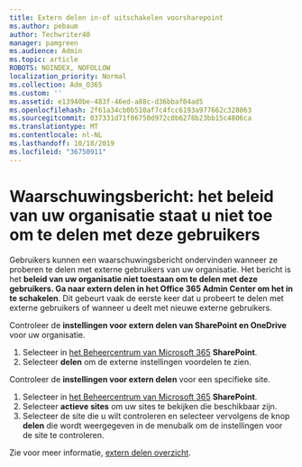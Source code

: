 ```yaml
---
title: Extern delen in-of uitschakelen voorsharepoint
ms.author: pebaum
author: Techwriter40
manager: pamgreen
ms.audience: Admin
ms.topic: article
ROBOTS: NOINDEX, NOFOLLOW
localization_priority: Normal
ms.collection: Adm_O365
ms.custom: ''
ms.assetid: e13940be-483f-46ed-a88c-d36bbaf04ad5
ms.openlocfilehash: 2f61a34cb0b510af7c4fcc6193a977662c328063
ms.sourcegitcommit: 037331d71f06750d972c0b6278b23bb15c4806ca
ms.translationtype: MT
ms.contentlocale: nl-NL
ms.lasthandoff: 10/18/2019
ms.locfileid: "36750911"
---
```

# <a name="warning-message-your-organizations-policies-dont-allow-you-to-share-with-these-users"></a>Waarschuwingsbericht: het beleid van uw organisatie staat u niet toe om te delen met deze gebruikers

Gebruikers kunnen een waarschuwingsbericht ondervinden wanneer ze proberen te delen met externe gebruikers van uw organisatie. Het bericht is het **beleid van uw organisatie niet toestaan om te delen met deze gebruikers. Ga naar extern delen in het Office 365 Admin Center om het in te schakelen**. Dit gebeurt vaak de eerste keer dat u probeert te delen met externe gebruikers of wanneer u deelt met nieuwe externe gebruikers.

Controleer de **instellingen voor extern delen van SharePoint en OneDrive** voor uw organisatie.

1. Selecteer in [het Beheercentrum van Microsoft 365](https://admin.microsoft.com/AdminPortal/Home#/homepage">https://admin.microsoft.com/) **SharePoint**.
3. Selecteer **delen** om de externe instellingen voordelen te zien.

Controleer de **instellingen voor extern delen** voor een specifieke site.

1. Selecteer in [het Beheercentrum van Microsoft 365](https://admin.microsoft.com/AdminPortal/Home#/homepage">https://admin.microsoft.com/) **SharePoint**.
2. Selecteer **actieve sites** om uw sites te bekijken die beschikbaar zijn.
3. Selecteer de site die u wilt controleren en selecteer vervolgens de knop **delen** die wordt weergegeven in de menubalk om de instellingen voor de site te controleren.

Zie voor meer informatie, [extern delen overzicht](https://docs.microsoft.com/sharepoint/external-sharing-overview).